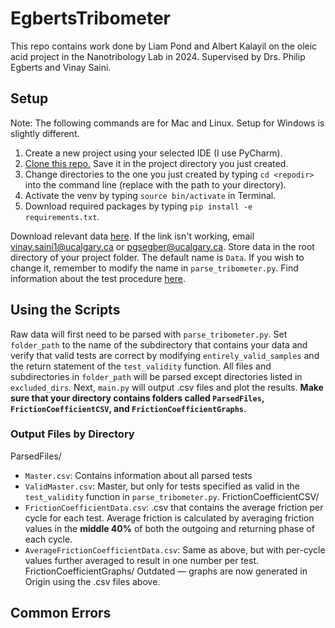 # EgbertsTribometer
This repo contains work done by Liam Pond and Albert Kalayil on the oleic acid project in the Nanotribology Lab in 2024. Supervised by Drs. Philip Egberts and Vinay Saini. 

## Setup
Note: The following commands are for Mac and Linux. Setup for Windows is slightly different.
1. Create a new project using your selected IDE (I use PyCharm). 
2. [Clone this repo.](https://docs.github.com/en/repositories/creating-and-managing-repositories/cloning-a-repository) Save it in the project directory you just created.
3. Change directories to the one you just created by typing ```cd <repodir>``` into the command line (replace <repodir> with the path to your directory).
4. Activate the venv by typing ```source bin/activate``` in Terminal.
5. Download required packages by typing ```pip install -e requirements.txt```.

Download relevant data [here](https://uofc.sharepoint.com/:f:/s/Nanotribology/EtoGu7vGsJZMtskWNr2DBOgBcGOyxEI-5rjUbJKRrB8v_g?e=wPcI27). If the link isn't working, email vinay.saini1@ucalgary.ca or pgsegber@ucalgary.ca.
Store data in the root directory of your project folder. The default name is ```Data```. If you wish to change it, remember to modify the name in ```parse_tribometer.py```.
Find information about the test procedure [here](https://uofc.sharepoint.com/:w:/s/Nanotribology/ESjDrQkJ6T5DqgAqq4mPkRIBXiINiYxcL5QqRma2VKqXUA?e=O2sIvo).

## Using the Scripts
Raw data will first need to be parsed with ```parse_tribometer.py```. Set ```folder_path``` to the name of the subdirectory that contains your data and verify that valid tests are correct by modifying ```entirely_valid_samples``` and the return statement of the ```test_validity``` function. All files and subdirectories in ```folder_path``` will be parsed except directories listed in ```excluded_dirs```. Next, ```main.py``` will output .csv files and plot the results. <strong>Make sure that your directory contains folders called ```ParsedFiles```, ```FrictionCoefficientCSV```, and ```FrictionCoefficientGraphs```</strong>. 

### Output Files by Directory
ParsedFiles/
* ```Master.csv```: Contains information about all parsed tests
* ```ValidMaster.csv```: Master, but only for tests specified as valid in the ```test_validity``` function in ```parse_tribometer.py```.
FrictionCoefficientCSV/
* ```FrictionCoefficientData.csv```: .csv that contains the average friction per cycle for each test. Average friction is calculated by averaging friction values in the <strong>middle 40%</strong> of both the outgoing and returning phase of each cycle.
* ```AverageFrictionCoefficientData.csv```: Same as above, but with per-cycle values further averaged to result in one number per test.
FrictionCoefficientGraphs/
Outdated — graphs are now generated in Origin using the .csv files above.

## Common Errors
